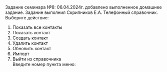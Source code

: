 Задание семинара №8: 06.04.2024г. добавлено выполненное домашнее задание. Задание выполнил Скрипников Е.А.
Телефонный справочник.     
Выберите действие:

1. Показать все контакты   
2. Показать контакт        
3. Создать контакт
4. Удалить контакт
5. Обновить контакт        
6. Импорт
0. Выйти из справочника    
Введите номер пункта меню: 